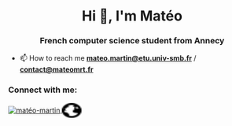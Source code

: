 <h1 align="center">Hi 👋, I'm Matéo</h1>
<h3 align="center">French computer science student from Annecy</h3>

- 📫 How to reach me **mateo.martin@etu.univ-smb.fr** / **contact@mateomrt.fr**

<h3 align="left">Connect with me:</h3>
<p align="left">
<a href="https://linkedin.com/in/matéo-martin" target="blank"><img align="center" src="https://raw.githubusercontent.com/rahuldkjain/github-profile-readme-generator/master/src/images/icons/Social/linked-in-alt.svg" alt="matéo-martin" height="30" width="40" />
</a>
</a>
<a href="https://mateomrt.fr" target="blank"><img align="center" src="https://raw.githubusercontent.com/iconic/open-iconic/master/svg/globe.svg" alt="mateomrt.fr" height="30" width="40" />
</a>
</p>
